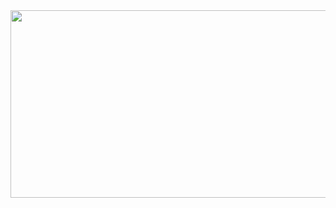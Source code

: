 <div style="text-align: center;">
  <a href="https://github.com/devxb/gitanimals">
    <img
      src="https://render.gitanimals.org/farms/gaeunpark7"
      width="600"
      height="300"
    />
  </a>
</div>

<!--
**gaeunpark7/gaeunpark7** is a ✨ _special_ ✨ repository because its `README.md` (this file) appears on your GitHub profile.

Here are some ideas to get you started:

- 🔭 I’m currently working on ...
- 🌱 I’m currently learning ...
- 👯 I’m looking to collaborate on ...
- 🤔 I’m looking for help with ...
- 💬 Ask me about ...
- 📫 How to reach me: ...
- 😄 Pronouns: ...
- ⚡ Fun fact: ...
-->
